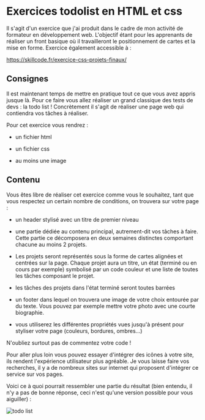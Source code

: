 # Exercices todolist en HTML et css

Il s'agit d'un exercice que j'ai produit dans le cadre de mon activité de formateur en développement web. L'objectif étant pour les apprenants de réaliser un front basique où il travailleront le positionnement de cartes et la mise en forme. Exercice également accessible à : 

https://skillcode.fr/exercice-css-projets-finaux/

## Consignes

Il est maintenant temps de mettre en pratique tout ce que vous avez appris jusque là. Pour ce faire vous allez réaliser un grand classique des tests de devs : la todo list ! Concrètement il s'agit de réaliser une page web qui contiendra vos tâches à réaliser.

Pour cet exercice vous rendrez :

- un fichier html

- un fichier css

- au moins une image

## Contenu

Vous êtes libre de réaliser cet exercice comme vous le souhaitez, tant que vous respectez un certain nombre de conditions, on trouvera sur votre page :

- un header stylisé avec un titre de premier niveau

- une partie dédiée au contenu principal, autrement-dit vos tâches à faire. Cette partie ce décomposera en deux semaines distinctes comportant chacune au moins 2 projets.

- Les projets seront représentés sous la forme de cartes alignées et centrées sur la page. Chaque projet aura un titre, un état (terminé ou en cours par exemple) symbolisé par un code couleur et une liste de toutes les tâches composant le projet.

- les tâches des projets dans l'état terminé seront toutes barrées

- un footer dans lequel on trouvera une image de votre choix entourée par du texte. Vous pouvez par exemple mettre votre photo avec une courte biographie.

- vous utiliserez les différentes propriétés vues jusqu'à présent pour styliser votre page (couleurs, bordures, ombres...)

N'oubliez surtout pas de commentez votre code !

Pour aller plus loin vous pouvez essayer d'intégrer des icônes à votre site, ils rendent l'expérience utilisateur plus agréable. Je vous laisse faire vos recherches, il y a de nombreux sites sur internet qui proposent d'intégrer ce service sur vos pages.

Voici ce à quoi pourrait ressembler une partie du résultat (bien entendu, il n'y a pas de bonne réponse, ceci n'est qu'une version possible pour vous aiguiller) :

![todo list](https://trello-attachments.s3.amazonaws.com/5859370f5e4809987f4007d2/585945bf727e53101c71e1b6/e246cc9497b46f969879bc8cf91a345e/todolist.png)
